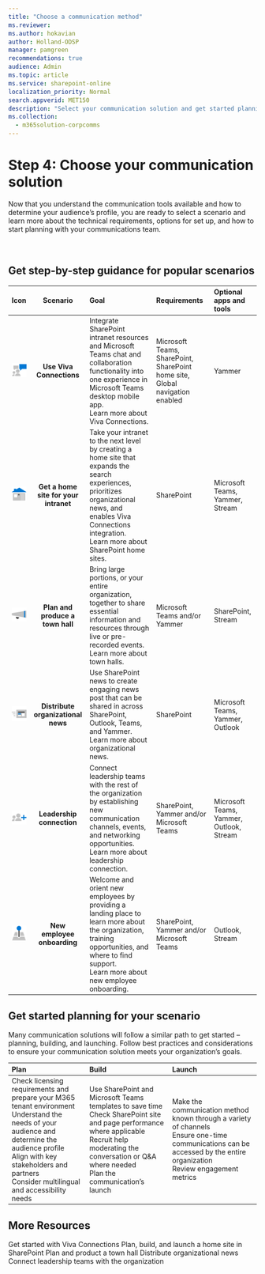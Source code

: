 ```yaml
---
title: "Choose a communication method"
ms.reviewer: 
ms.author: hokavian
author: Holland-ODSP
manager: pamgreen
recommendations: true
audience: Admin
ms.topic: article
ms.service: sharepoint-online
localization_priority: Normal
search.appverid: MET150
description: "Select your communication solution and get started planning"
ms.collection: 
  - m365solution-corpcomms
---
```


# Step 4: Choose your communication solution

Now that you understand the communication tools available and how to determine your audience’s profile, you are ready to select a scenario and learn more about the technical requirements, options for set up, and how to start planning with your communications team.   
<br>
<image>

## Get step-by-step guidance for popular scenarios


| Icon     | Scenario                 | Goal          | Requirements          | Optional apps and tools         |
| :------------------:|:------------------: |:----------------|:----------------|:----------------|
| ![Image of two people talking icon](media/chat-room.png) | **Use Viva Connections** | Integrate SharePoint intranet resources and Microsoft Teams chat and collaboration functionality into one experience in Microsoft Teams desktop mobile app. <br> Learn more about Viva Connections.            |Microsoft Teams, SharePoint, SharePoint home site, Global navigation enabled          |Yammer            |
|![Image of a house icon](media/icon-build-home.png) |**Get a home site for your intranet**   | Take your intranet to the next level by creating a home site that expands the search experiences, prioritizes organizational news, and enables Viva Connections integration. <br> Learn more about SharePoint home sites.           |SharePoint           |Microsoft Teams, Yammer, Stream           |
|![Image of a mega phone icon](media/icon-launch-engage.png) | **Plan and produce a town hall**   |Bring large portions, or your entire organization, together to share essential information and resources through live or pre-recorded events. <br> Learn more about town halls.            |Microsoft Teams and/or Yammer            |SharePoint, Stream           |
| ![Image of a newspaper icon](media/icon-news.png)    | **Distribute organizational news**  | Use SharePoint news to create engaging news post that can be shared in across SharePoint, Outlook, Teams, and Yammer. <br> Learn more about organizational news.          |SharePoint            | Microsoft Teams, Yammer, Outlook            |        
| ![Image of a networking icon](media/icon-launch-add.png)  |  **Leadership connection**   |   Connect leadership teams with the rest of the organization by establishing new communication channels, events, and networking opportunities. <br> Learn more about leadership connection.            |SharePoint, Yammer and/or Microsoft Teams            |  Microsoft Teams, Yammer, Outlook, Stream          | 
| ![Image of a location symbol icon](media/icon-build-global.png)  | **New employee onboarding**     | Welcome and orient new employees by providing a landing place to learn more about the organization, training opportunities, and where to find support. <br> Learn more about new employee onboarding.             |SharePoint, Yammer and/or Microsoft Teams            |Outlook, Stream            |

## Get started planning for your scenario
Many communication solutions will follow a similar path to get started – planning, building, and launching. Follow best practices and considerations to ensure your communication solution meets your organization’s goals. 

|Plan                  | Build               | Launch          |
| :------------------- | :------------------- |:-------------------|
|Check licensing requirements and prepare your M365 tenant environment <br> Understand the needs of your audience and determine the audience profile <br>  Align with key stakeholders and partners <br>  Consider multilingual and accessibility needs  | Use SharePoint and Microsoft Teams templates to save time <br> Check SharePoint site and page performance where applicable <br> Recruit help moderating the conversation or Q&A where needed <br> Plan the communication’s launch| Make the communication method known through a variety of channels <br> Ensure one-time communications can be accessed by the entire organization <br> Review engagement metrics |





## More Resources

Get started with Viva Connections
Plan, build, and launch a home site in SharePoint
Plan and product a town hall
Distribute organizational news
Connect leadership teams with the organization



